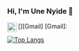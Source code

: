 ### Hi, I'm Une Nyide 👋

[<img align="left" src="" alt="Une's email" width="22px" />][Gmail]
[Gmail]:

<!-- - 🔭 I’m currently working on ... -->
<!-- - 🌱 I’m currently learning ... -->
<!-- - 👯 I’m looking to collaborate on ... -->
<!-- - 🤔 I’m looking for help with ... -->
<!-- - 💬 Ask me about ... -->
<!-- - 📫 How to reach me: ... -->
<!-- - 😄 Pronouns: ... -->
<!-- - ⚡ Fun fact: ... -->

[![Top Langs](https://github-readme-stats.vercel.app/api/top-langs/?username=Unomars4)](https://github.com/anuraghazra/github-readme-stats)
